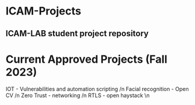 # ICAM-Projects
ICAM-LAB student project repository
--------------------------------------
# Current Approved Projects (Fall 2023)

IOT - Vulnerabilities and automation scripting /n
Facial recognition - Open CV /n
Zero Trust - networking /n
RTLS - open haystack \n
